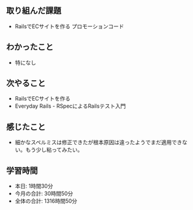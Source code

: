 ## 取り組んだ課題
- RailsでECサイトを作る プロモーションコード
## わかったこと
- 特になし
## 次やること
- RailsでECサイトを作る
- Everyday Rails - RSpecによるRailsテスト入門
## 感じたこと
- 細かなスペルミスは修正できたが根本原因は違ったようでまだ適用できない。もう少し粘ってみたい。
## 学習時間
- 本日: 1時間30分
- 今月の合計: 30時間50分
- 全体の合計: 1316時間50分
